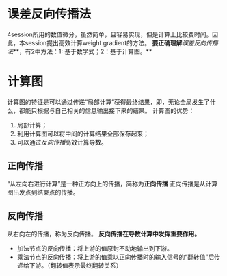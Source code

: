 # 误差反向传播法
4session所用的数值微分，虽然简单，且容易实现，但是计算上比较费时间。因此，本session提出高效计算weight gradient的方法。
**要正确理解***误差反向传播法***，有2中方法：1: 基于数学式；2：基于计算图。**
# 计算图
计算图的特征是可以通过传递“局部计算”获得最终结果，即，无论全局发生了什么，都能只根据与自己相关的信息输出接下来的结果。
计算图的优势：
1. 局部计算；
2. 利用计算图可以将中间的计算结果全部保存起来；
3. 可以通过*反向传播*高效计算导数。
## 正向传播
“从左向右进行计算”是一种正方向上的传播，简称为**正向传播**
正向传播是从计算图出发点到结束点的传播。
## 反向传播
从右向左的传播，称为反向传播。
**反向传播在导数计算中发挥重要作用。**
* 加法节点的反向传播：将上游的值原封不动地输出到下游。
* 乘法节点的反向传播：将上游的值乘以正向传播时的输入信号的“翻转值”后传递给下游。（翻转值表示最终翻转关系）